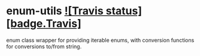 # enum-utils <a target="_blank" href="https://travis-ci.org/merlin-s/enum-utils">![Travis status][badge.Travis]</a>

enum class wrapper for providing iterable enums, with conversion functions for conversions to/from string.

